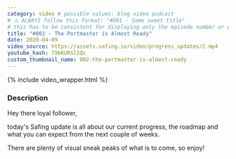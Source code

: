 ```yaml
---
category: video # possible values: blog video podcast
# ⚠️ ALWAYS follow this format: "#001 - Some sweet title"
# this has to be consistent for displaying only the episode number or only the title
title: "#002 - The Portmaster is Almost Ready"
date: 2020-04-09
video_source: https://assets.safing.io/video/progress_updates/2.mp4
youtube_hash: T9bKURSlIQc
custom_thumbnail_name: 002-the-portmaster-is-almost-ready
---
```


{% include video_wrapper.html %}

### Description

Hey there loyal follower,

today's Safing update is all about our current progress, the roadmap and what you can expect from the next couple of weeks.

There are plenty of visual sneak peaks of what is to come, so enjoy!
